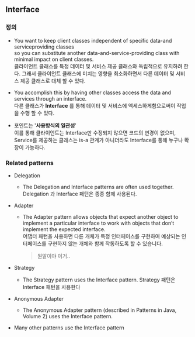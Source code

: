 ## Interface

### 정의
- You want to keep client classes independent of specific data-and serviceproviding classes  
so you can substitute another data-and-service-providing class with minimal impact on client classes.  
  클라이언트 클래스를 특정 데이터 및 서비스 제공 클래스와 독립적으로 유지하려 한다.
  그래서 클라이언트 클래스에 미치는 영향을 최소화하면서 다른 데이터 및 서비스 제공 클래스로 대체 할 수 있다.


- You accomplish this by having other classes access the data and services through an interface.  
  다른 클래스가 **Interface** 를 통해 데이터 및 서비스에 액세스하게함으로써이 작업을 수행 할 수 있다.


- 포인트는 '**사용방식의 일관성**'  
  이를 통해 클라이언트는 Interface만 수정되지 않으면 코드의 변경이 없으며,  
  Service를 제공하는 클래스는 is-a 관계가 아니더라도 Interface를 통해 누구나 확장이 가능하다.

### Related patterns
- Delegation
  - The Delegation and Interface patterns are often used together.  
    Delegation 과 Interface 패턴은 종종 함께 사용된다.
- Adapter
  - The Adapter pattern allows objects that expect another object to implement a particular interface to work with objects that don’t implement the expected interface.  
    어댑터 패턴을 사용하면 다른 개체가 특정 인터페이스를 구현하여 예상되는 인터페이스를 구현하지 않는 개체와 함께 작동하도록 할 수 있습니다.
    > 뭔말이야 이거..

- Strategy
  - The Strategy pattern uses the Interface pattern.
    Strategy 패턴은 Interface 패턴을 사용한다
- Anonymous Adapter
  - The Anonymous Adapter pattern (described in Patterns in Java, Volume 2) uses the Interface pattern.

- Many other patterns use the Interface pattern
